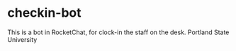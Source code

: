 # checkin-bot
This is a bot in RocketChat, for clock-in the staff on the desk.
Portland State University
